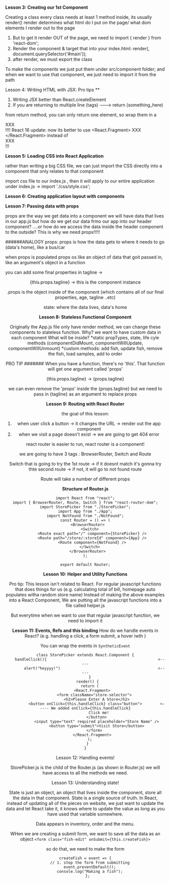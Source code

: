 **Lesson 3: Creating our 1st Component**

Creating a class
every class needs at least 1 method inside, its usually render()
render determines what html do I put on the page/ what dom elements I render out to the page

1.  But to get it render OUT of the page, we need to import { render } from 'react-dom';
2.  Render the component & target that into your index.html: render(<StorePicker />, document.querySelector('#main'));
3.  after render, we must export the class

To make the components we just put them under src/component folder;
and when we want to use that component, we just need to import it from the path

Lesson 4: Writing HTML with JSX:
Pro tips \*\*

1.  Writing JSX better than React.createElement
2.  If you are returning to multiple line (tags) ---> return (something_here)

from return method, you can only return one element, so wrap them in a <div> XXX </div> !!!!
React 16 update: now its better to use <React.Fragment> XXX </React.Fragment> instead of <div> XXX </div>!!!

**Lesson 5: Loading CSS into React Application**

rather than writing a big CSS file, we can just import the CSS directly into a component that only relates to that component

import css file to our index.js , then it will apply to our entire application
under index.js -> import './css/style.css';

**Lesson 6: Creating application layout with components**

**Lesson 7: Passing data with props**

props are the way we get data into a component
we will have data that lives in our app.js
but how do we get our data frmo our app into our header component?
....or how do we access the data inside the header component to the outside?
This is why we need props!!!!!

######ANALOGY
props: props is how the data gets to where it needs to go (data's home), like a bus/car

when props is populated
props os like an object of data that goit passed in,
like an argument's object in a function

you can add some final properties in tagline -> <Header tagline="Fresh Seafood Market" age={50} />

{this.props.tagline} -> this is the component instance

.props is the object inside of the component (which contains all of our final properties, age, tagline ..etc)

state: where the data lives, data's home

**Lesson 8: Stateless Functional Component**

Originally the App.js file only have render method, we can change these components to stateless function.
Why? we want to have custom data in each component
What will be inside?
*static propTypes, state, life cyle methods (componentDidMount, componentWillUpdate, componentWillUnmount)
*custom methods: add fish, update fish, remove the fish, load samples, add to order

PRO TIP #######
When you have a function, there's no 'this'. That function will get one argument called 'props'

{this.props.tagline} -> {props.tagline}

we can even remove the 'props' inside the {props.tagline} but we need to pass in {tagline} as an argument to replace props

**Lesson 9: Routing with React Router**

the goal of this lesson:

1.  when user click a button -> it changes the URL -> render out the app component
2.  when we visit a page doesn't exist -> we are going to get 404 error

react router is easier to run, react router is a component!

we are going to have 3 tags : BrowserRouter, Switch and Route

Switch that is going to try the 1st route
-> if it doesnt match it's gonna try thte second route
-> if not, it will go to not found route

Route will take a number of different props

**Structure of Router.js**

```
import React from "react";
import { BrowserRouter, Route, Switch } from "react-router-dom";
import StorePicker from "./StorePicker";
import App from "./App";
import NotFound from "./NotFound";
const Router = () => (
  <BrowserRouter>
    <Switch>
      <Route exact path="/" component={StorePicker} />
      <Route path="/store/:storeId" component={App} />
      <Route component={NotFound} />
    </Switch>
  </BrowserRouter>
);

export default Router;
```

**Lesson 10: Helper and Utility Functions**

Pro tip:
This lesson isn't related to React.
For regular javascript functions that does things for us
(e.g. calculating total of bill, homepage auto populates witha random store name)
Instead of making the above examples into a React Component,
We are putting all the javascript functions into a file called helper.js

But everytime when we want to use that regular javascript function, we need to import it

**Lesson 11: Events, Refs and this binding**
How do we handle events in React?
(e.g. handling a click, a form submit, a hover iwth )

You can wrap the events in `SyntheticEvent`

```
class StorePicker extends React.Component {
    handleClick(){                                                 <-----
        alert("heyyyy!")                                           <-----
    }
  render() {
    return (
      <React.Fragment>
        <form className="store-selector">
          <h2>Please Enter A Store</h2>
          <button onClick={this.handleClick} class="button">        <----- We added onClick={this.handleClick}
            Click me!
          </button>
          <input type="text" required placeholder="Store Name" />
          <button type="submit">Visit Store</button>
        </form>
      </React.Fragment>
    );
  }
}
```

Lesson 12: Handling events!

StorePicker.js is the child of the Router.js (as shown in Router.js)
we will have access to all the methods we need.

Lesson 13: Understanding state!

State is just an object, an object that lives inside the component, store all the data in that component.
State is a single source of truth.
In React, instead of updating all of the pieces on website, we just want to update the data and let React take it, it knows where to update the value as long as you have used that variable somewhere.

Data appears in inventory, order and the menu.

WHen we are creating a submit form, we want to save all the data as an object
`<form class="fish-edit" onSubmit={this.createFish}>`

so do that, we need to make the form

```
createFish = event => {
    // 1. stop the form from submitting
    event.preventDefault();
    console.log("Making a fish");
  };
```
